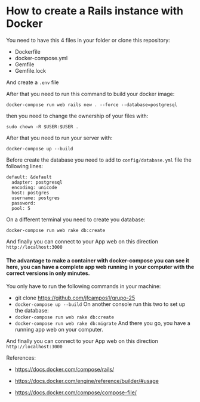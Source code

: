 # How to create a Rails instance with Docker
You need to have this 4 files in your folder or clone this repository:
* Dockerfile
* docker-compose.yml
* Gemfile
* Gemfile.lock

And create a `.env` file

After that you need to run this command to build your docker image:

`docker-compose run web rails new . --force --database=postgresql`

then you need to change the ownership of your files with:

`sudo chown -R $USER:$USER .`

After that you need to run your server with:

`docker-compose up --build`

Before create the database you need to add to `config/database.yml` file the following lines:
```
default: &default
  adapter: postgresql
  encoding: unicode
  host: postgres
  username: postgres
  password:
  pool: 5
```

On a different terminal you need to create you database:

`docker-compose run web rake db:create`

And finally you can connect to your App web on this direction `http://localhost:3000`

#### The advantage to make a container with docker-compose you can see it here, you can have a complete app web running in your computer with the correct versions in only minutes. 

You only have to run the following commands in your machine:
* git clone https://github.com/jfcampos1/grupo-25
* `docker-compose up --build`
On another console run this two to set up the database:
* `docker-compose run web rake db:create`
* `docker-compose run web rake db:migrate`
And there you go, you have a running app web on your computer.

And finally you can connect to your App web on this direction `http://localhost:3000`


References:

* https://docs.docker.com/compose/rails/

* https://docs.docker.com/engine/reference/builder/#usage

* https://docs.docker.com/compose/compose-file/
